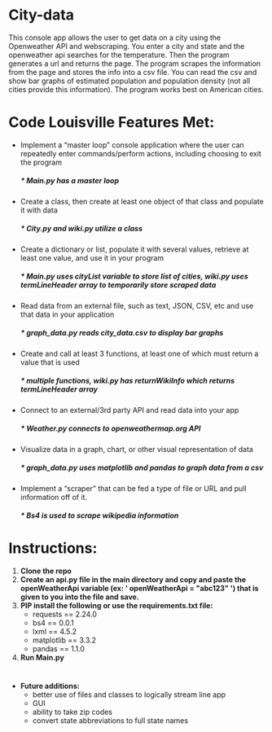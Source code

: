 # City-data

This console app allows the user to get data on a city using the Openweather API and webscraping. You enter a city and state and the openweather api searches for the temperature. Then the program generates a url and returns the page. The program scrapes the information from the page and stores the info into a csv file. You can read the csv and show bar graphs of estimated population and population density (not all cities provide this information).  The program works best on American cities.
#

# Code Louisville Features Met:

* Implement a “master loop” console application where the user can repeatedly enter commands/perform actions, including choosing to exit the program 
    ##### * Main.py has a master loop 


* Create a class, then create at least one object of that class and populate it with data
    ##### * City.py and wiki.py utilize a class


* Create a dictionary or list, populate it with several values, retrieve at least one value, and use it in your program
    ##### * Main.py uses cityList variable to store list of cities, wiki.py uses termLineHeader array to temporarily store scraped data


* Read data from an external file, such as text, JSON, CSV, etc and use that data in your application
    ##### * graph_data.py reads city_data.csv to display bar graphs


* Create and call at least 3 functions, at least one of which must return a value that is used
    ##### * multiple functions, wiki.py has returnWikiInfo which returns termLineHeader array


* Connect to an external/3rd party API and read data into your app
    ##### * Weather.py connects to openweathermap.org API

* Visualize data in a graph, chart, or other visual representation of data
    ##### * graph_data.py uses matplotlib and pandas to graph data from a csv


* Implement a “scraper” that can be fed a type of file or URL and pull information off of it.
    ##### * Bs4 is used to scrape wikipedia information




#
# Instructions:

1. **Clone the repo**
2. **Create an api.py file in the main directory and copy and paste the openWeatherApi variable (ex: ' openWeatherApi = "abc123" ') that is given to you into the file and save.**
3. **PIP install the following or use the requirements.txt file:**
    * requests == 2.24.0
    * bs4 == 0.0.1
    * lxml == 4.5.2
    * matplotlib == 3.3.2
    * pandas == 1.1.0
4. **Run Main.py**

#

* **Future additions:** 
    * better use of files and classes to logically stream line app
    * GUI
    * ability to take zip codes
    * convert state abbreviations to full state names
